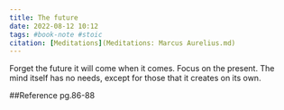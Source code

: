 ```yaml
---
title: The future
date: 2022-08-12 10:12
tags: #book-note #stoic
citation: [Meditations](Meditations: Marcus Aurelius.md) 
---
```


Forget the future it will come when it comes. Focus on the present. The mind itself has no needs, except for those that it creates on its own.

##Reference
pg.86-88
